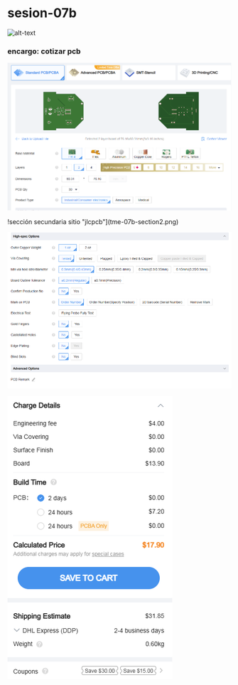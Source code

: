 # sesion-07b

![alt-text](./archivos/tme-07b-apunte.png)

### encargo: cotizar pcb

![sección principal sitio "jlcpcb"](tme-07b-section1.png)

!sección secundaria sitio "jlcpcb"](tme-07b-section2.png)

![sección de parámetros especiales sitio "jlcpcb"](tme-07b-section3.png)

![sección cobro sitio "jlcpcb"](tme-07b-sectionBoleta.png)
